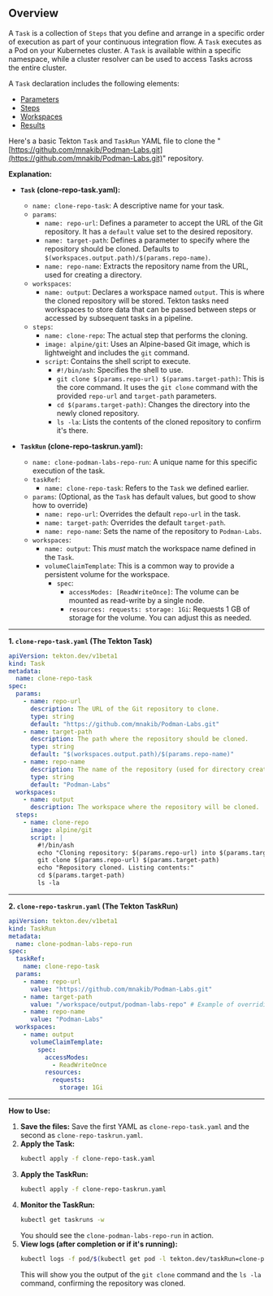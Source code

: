 ## Overview

A `Task` is a collection of `Steps` that you define and arrange in a specific order
of execution as part of your continuous integration flow. A `Task` executes as a
Pod on your Kubernetes cluster. A `Task` is available within a specific namespace,
while a cluster resolver can be used to access Tasks across the entire cluster.

A `Task` declaration includes the following elements:

- [Parameters](#specifying-parameters)
- [Steps](#steps)
- [Workspaces](#specifying-workspaces)
- [Results](#emitting-results)

Here's a basic Tekton `Task` and `TaskRun` YAML file to clone the "[https://github.com/mnakib/Podman-Labs.git](https://github.com/mnakib/Podman-Labs.git)" repository.

**Explanation:**

  * **`Task` (clone-repo-task.yaml):**

      * `name: clone-repo-task`: A descriptive name for your task.
      * `params`:
          * `name: repo-url`: Defines a parameter to accept the URL of the Git repository. It has a `default` value set to the desired repository.
          * `name: target-path`: Defines a parameter to specify where the repository should be cloned. Defaults to `$(workspaces.output.path)/$(params.repo-name)`.
          * `name: repo-name`: Extracts the repository name from the URL, used for creating a directory.
      * `workspaces`:
          * `name: output`: Declares a workspace named `output`. This is where the cloned repository will be stored. Tekton tasks need workspaces to store data that can be passed between steps or accessed by subsequent tasks in a pipeline.
      * `steps`:
          * `name: clone-repo`: The actual step that performs the cloning.
          * `image: alpine/git`: Uses an Alpine-based Git image, which is lightweight and includes the `git` command.
          * `script`: Contains the shell script to execute.
              * `#!/bin/ash`: Specifies the shell to use.
              * `git clone $(params.repo-url) $(params.target-path)`: This is the core command. It uses the `git clone` command with the provided `repo-url` and `target-path` parameters.
              * `cd $(params.target-path)`: Changes the directory into the newly cloned repository.
              * `ls -la`: Lists the contents of the cloned repository to confirm it's there.

  * **`TaskRun` (clone-repo-taskrun.yaml):**

      * `name: clone-podman-labs-repo-run`: A unique name for this specific execution of the task.
      * `taskRef`:
          * `name: clone-repo-task`: Refers to the `Task` we defined earlier.
      * `params`: (Optional, as the `Task` has default values, but good to show how to override)
          * `name: repo-url`: Overrides the default `repo-url` in the task.
          * `name: target-path`: Overrides the default `target-path`.
          * `name: repo-name`: Sets the name of the repository to `Podman-Labs`.
      * `workspaces`:
          * `name: output`: This *must* match the workspace name defined in the `Task`.
          * `volumeClaimTemplate`: This is a common way to provide a persistent volume for the workspace.
              * `spec`:
                  * `accessModes: [ReadWriteOnce]`: The volume can be mounted as read-write by a single node.
                  * `resources: requests: storage: 1Gi`: Requests 1 GB of storage for the volume. You can adjust this as needed.

-----

**1. `clone-repo-task.yaml` (The Tekton Task)**

```yaml
apiVersion: tekton.dev/v1beta1
kind: Task
metadata:
  name: clone-repo-task
spec:
  params:
    - name: repo-url
      description: The URL of the Git repository to clone.
      type: string
      default: "https://github.com/mnakib/Podman-Labs.git"
    - name: target-path
      description: The path where the repository should be cloned.
      type: string
      default: "$(workspaces.output.path)/$(params.repo-name)"
    - name: repo-name
      description: The name of the repository (used for directory creation).
      type: string
      default: "Podman-Labs"
  workspaces:
    - name: output
      description: The workspace where the repository will be cloned.
  steps:
    - name: clone-repo
      image: alpine/git
      script: |
        #!/bin/ash
        echo "Cloning repository: $(params.repo-url) into $(params.target-path)"
        git clone $(params.repo-url) $(params.target-path)
        echo "Repository cloned. Listing contents:"
        cd $(params.target-path)
        ls -la
```

-----

**2. `clone-repo-taskrun.yaml` (The Tekton TaskRun)**

```yaml
apiVersion: tekton.dev/v1beta1
kind: TaskRun
metadata:
  name: clone-podman-labs-repo-run
spec:
  taskRef:
    name: clone-repo-task
  params:
    - name: repo-url
      value: "https://github.com/mnakib/Podman-Labs.git"
    - name: target-path
      value: "/workspace/output/podman-labs-repo" # Example of overriding default path
    - name: repo-name
      value: "Podman-Labs"
  workspaces:
    - name: output
      volumeClaimTemplate:
        spec:
          accessModes:
            - ReadWriteOnce
          resources:
            requests:
              storage: 1Gi
```

-----

**How to Use:**

1.  **Save the files:** Save the first YAML as `clone-repo-task.yaml` and the second as `clone-repo-taskrun.yaml`.
2.  **Apply the Task:**
    ```bash
    kubectl apply -f clone-repo-task.yaml
    ```
3.  **Apply the TaskRun:**
    ```bash
    kubectl apply -f clone-repo-taskrun.yaml
    ```
4.  **Monitor the TaskRun:**
    ```bash
    kubectl get taskruns -w
    ```
    You should see the `clone-podman-labs-repo-run` in action.
5.  **View logs (after completion or if it's running):**
    ```bash
    kubectl logs -f pod/$(kubectl get pod -l tekton.dev/taskRun=clone-podman-labs-repo-run -o jsonpath='{.items[0].metadata.name}') -c clone-repo
    ```
    This will show you the output of the `git clone` command and the `ls -la` command, confirming the repository was cloned.
